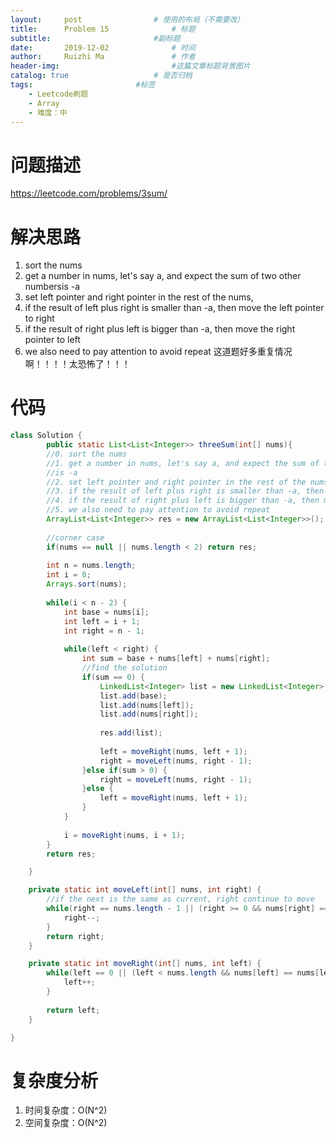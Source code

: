 ```yaml
---
layout:     post   				# 使用的布局（不需要改）
title:      Problem 15				# 标题 
subtitle:    					#副标题
date:       2019-12-02				# 时间
author:     Ruizhi Ma 				# 作者
header-img:              			#这篇文章标题背景图片
catalog: true 					# 是否归档
tags:						#标签
    - Leetcode刷题
    - Array
    - 难度：中
---
```

# 问题描述
https://leetcode.com/problems/3sum/

# 解决思路
1. sort the nums
2. get a number in nums, let's say a, and expect the sum of two other numbersis -a
3. set left pointer and right pointer in the rest of the nums,
4. if the result of left plus right is smaller than -a, then move the left pointer to right
5. if the result of right plus left is bigger than -a, then move the right pointer to left
6. we also need to pay attention to avoid repeat
这道题好多重复情况啊！！！！太恐怖了！！！

# 代码
```java
class Solution {
    	public static List<List<Integer>> threeSum(int[] nums){
        //0. sort the nums
        //1. get a number in nums, let's say a, and expect the sum of two other numbers
        //is -a
        //2. set left pointer and right pointer in the rest of the nums,
        //3. if the result of left plus right is smaller than -a, then move the left pointer to right
        //4. if the result of right plus left is bigger than -a, then move the right pointer to left
        //5. we also need to pay attention to avoid repeat
		ArrayList<List<Integer>> res = new ArrayList<List<Integer>>();
		
		//corner case
		if(nums == null || nums.length < 2) return res;
		
		int n = nums.length;
		int i = 0;
		Arrays.sort(nums);
		
		while(i < n - 2) {
			int base = nums[i];
			int left = i + 1;
			int right = n - 1;
			
			while(left < right) {
				int sum = base + nums[left] + nums[right];
				//find the solution
				if(sum == 0) {
					LinkedList<Integer> list = new LinkedList<Integer>();
					list.add(base);
					list.add(nums[left]);
					list.add(nums[right]);
					
					res.add(list);
					
					left = moveRight(nums, left + 1);
					right = moveLeft(nums, right - 1);
				}else if(sum > 0) {
					right = moveLeft(nums, right - 1);
				}else {
					left = moveRight(nums, left + 1);
				}
			}
			
			i = moveRight(nums, i + 1);
		}
		return res;

	}

	private static int moveLeft(int[] nums, int right) {
        //if the next is the same as current, right continue to move
		while(right == nums.length - 1 || (right >= 0 && nums[right] == nums[right + 1])) {
			right--;
		}
		return right;
	}

	private static int moveRight(int[] nums, int left) {
		while(left == 0 || (left < nums.length && nums[left] == nums[left - 1])) {
			left++;
		}
		
		return left;
	}

}
```

# 复杂度分析
1. 时间复杂度：O(N^2)
2. 空间复杂度：O(N^2)